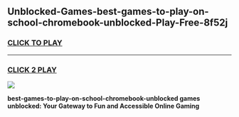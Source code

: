 
## Unblocked-Games-best-games-to-play-on-school-chromebook-unblocked-Play-Free-8f52j
<h3>
<a href="https://premium76.site?title=best-games-to-play-on-school-chromebook-unblocked&ref=22A">CLICK TO PLAY</a></h3>
<hr>

<h3>
<a href="https://premium76.site?title=best-games-to-play-on-school-chromebook-unblocked&ref=22A">CLICK 2 PLAY</a>
  
</h3>

<a href="https://premium76.site?title=best-games-to-play-on-school-chromebook-unblocked&ref=22A"><img src="https://clearcache.store/games.png"></a>


**best-games-to-play-on-school-chromebook-unblocked games unblocked: Your Gateway to Fun and Accessible Online Gaming**
